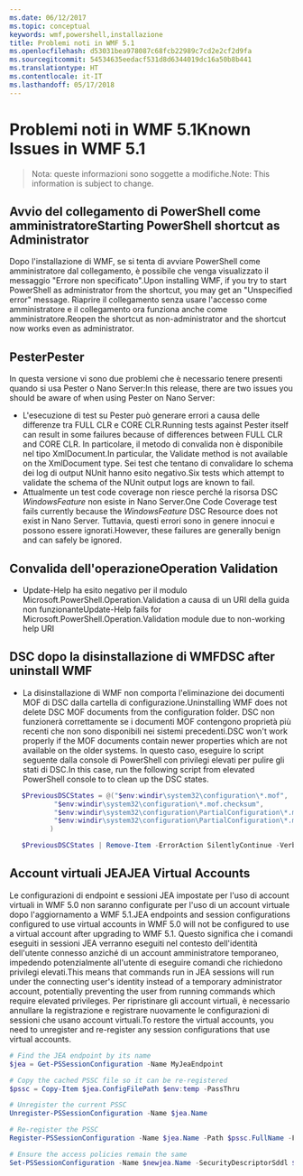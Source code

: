 ```yaml
---
ms.date: 06/12/2017
ms.topic: conceptual
keywords: wmf,powershell,installazione
title: Problemi noti in WMF 5.1
ms.openlocfilehash: d53031bea978087c68fcb22989c7cd2e2cf2d9fa
ms.sourcegitcommit: 54534635eedacf531d8d6344019dc16a50b8b441
ms.translationtype: HT
ms.contentlocale: it-IT
ms.lasthandoff: 05/17/2018
---
```

# <a name="known-issues-in-wmf-51"></a><span data-ttu-id="54ab0-103">Problemi noti in WMF 5.1</span><span class="sxs-lookup"><span data-stu-id="54ab0-103">Known Issues in WMF 5.1</span></span> #

> <span data-ttu-id="54ab0-104">Nota: queste informazioni sono soggette a modifiche.</span><span class="sxs-lookup"><span data-stu-id="54ab0-104">Note: This information is subject to change.</span></span>

## <a name="starting-powershell-shortcut-as-administrator"></a><span data-ttu-id="54ab0-105">Avvio del collegamento di PowerShell come amministratore</span><span class="sxs-lookup"><span data-stu-id="54ab0-105">Starting PowerShell shortcut as Administrator</span></span>
<span data-ttu-id="54ab0-106">Dopo l'installazione di WMF, se si tenta di avviare PowerShell come amministratore dal collegamento, è possibile che venga visualizzato il messaggio "Errore non specificato".</span><span class="sxs-lookup"><span data-stu-id="54ab0-106">Upon installing WMF, if you try to start PowerShell as administrator from the shortcut, you may get an "Unspecified error" message.</span></span>
<span data-ttu-id="54ab0-107">Riaprire il collegamento senza usare l'accesso come amministratore e il collegamento ora funziona anche come amministratore.</span><span class="sxs-lookup"><span data-stu-id="54ab0-107">Reopen the shortcut as non-administrator and the shortcut now works even as administrator.</span></span>

## <a name="pester"></a><span data-ttu-id="54ab0-108">Pester</span><span class="sxs-lookup"><span data-stu-id="54ab0-108">Pester</span></span>
<span data-ttu-id="54ab0-109">In questa versione vi sono due problemi che è necessario tenere presenti quando si usa Pester o Nano Server:</span><span class="sxs-lookup"><span data-stu-id="54ab0-109">In this release, there are two issues you should be aware of when using Pester on Nano Server:</span></span>

* <span data-ttu-id="54ab0-110">L'esecuzione di test su Pester può generare errori a causa delle differenze tra FULL CLR e CORE CLR.</span><span class="sxs-lookup"><span data-stu-id="54ab0-110">Running tests against Pester itself can result in some failures because of differences between FULL CLR and CORE CLR.</span></span> <span data-ttu-id="54ab0-111">In particolare, il metodo di convalida non è disponibile nel tipo XmlDocument.</span><span class="sxs-lookup"><span data-stu-id="54ab0-111">In particular, the Validate method is not available on the XmlDocument type.</span></span> <span data-ttu-id="54ab0-112">Sei test che tentano di convalidare lo schema dei log di output NUnit hanno esito negativo.</span><span class="sxs-lookup"><span data-stu-id="54ab0-112">Six tests which attempt to validate the schema of the NUnit output logs are known to fail.</span></span>
* <span data-ttu-id="54ab0-113">Attualmente un test code coverage non riesce perché la risorsa DSC *WindowsFeature* non esiste in Nano Server.</span><span class="sxs-lookup"><span data-stu-id="54ab0-113">One Code Coverage test fails currently because the *WindowsFeature* DSC Resource does not exist in Nano Server.</span></span> <span data-ttu-id="54ab0-114">Tuttavia, questi errori sono in genere innocui e possono essere ignorati.</span><span class="sxs-lookup"><span data-stu-id="54ab0-114">However, these failures are generally benign and can safely be ignored.</span></span>

## <a name="operation-validation"></a><span data-ttu-id="54ab0-115">Convalida dell'operazione</span><span class="sxs-lookup"><span data-stu-id="54ab0-115">Operation Validation</span></span>

* <span data-ttu-id="54ab0-116">Update-Help ha esito negativo per il modulo Microsoft.PowerShell.Operation.Validation a causa di un URI della guida non funzionante</span><span class="sxs-lookup"><span data-stu-id="54ab0-116">Update-Help fails for Microsoft.PowerShell.Operation.Validation module due to non-working help URI</span></span>

## <a name="dsc-after-uninstall-wmf"></a><span data-ttu-id="54ab0-117">DSC dopo la disinstallazione di WMF</span><span class="sxs-lookup"><span data-stu-id="54ab0-117">DSC after uninstall WMF</span></span>
* <span data-ttu-id="54ab0-118">La disinstallazione di WMF non comporta l'eliminazione dei documenti MOF di DSC dalla cartella di configurazione.</span><span class="sxs-lookup"><span data-stu-id="54ab0-118">Uninstalling WMF does not delete DSC MOF documents from the configuration folder.</span></span> <span data-ttu-id="54ab0-119">DSC non funzionerà correttamente se i documenti MOF contengono proprietà più recenti che non sono disponibili nei sistemi precedenti.</span><span class="sxs-lookup"><span data-stu-id="54ab0-119">DSC won't work properly if the MOF documents contain newer properties which are not available on the older systems.</span></span> <span data-ttu-id="54ab0-120">In questo caso, eseguire lo script seguente dalla console di PowerShell con privilegi elevati per pulire gli stati di DSC.</span><span class="sxs-lookup"><span data-stu-id="54ab0-120">In this case, run the following script from elevated PowerShell console to to clean up the DSC states.</span></span>
 ```powershell
    $PreviousDSCStates = @("$env:windir\system32\configuration\*.mof",
            "$env:windir\system32\configuration\*.mof.checksum",
            "$env:windir\system32\configuration\PartialConfiguration\*.mof",
            "$env:windir\system32\configuration\PartialConfiguration\*.mof.checksum"
           )

    $PreviousDSCStates | Remove-Item -ErrorAction SilentlyContinue -Verbose
 ```

## <a name="jea-virtual-accounts"></a><span data-ttu-id="54ab0-121">Account virtuali JEA</span><span class="sxs-lookup"><span data-stu-id="54ab0-121">JEA Virtual Accounts</span></span>
<span data-ttu-id="54ab0-122">Le configurazioni di endpoint e sessioni JEA impostate per l'uso di account virtuali in WMF 5.0 non saranno configurate per l'uso di un account virtuale dopo l'aggiornamento a WMF 5.1.</span><span class="sxs-lookup"><span data-stu-id="54ab0-122">JEA endpoints and session configurations configured to use virtual accounts in WMF 5.0 will not be configured to use a virtual account after upgrading to WMF 5.1.</span></span>
<span data-ttu-id="54ab0-123">Questo significa che i comandi eseguiti in sessioni JEA verranno eseguiti nel contesto dell'identità dell'utente connesso anziché di un account amministratore temporaneo, impedendo potenzialmente all'utente di eseguire comandi che richiedono privilegi elevati.</span><span class="sxs-lookup"><span data-stu-id="54ab0-123">This means that commands run in JEA sessions will run under the connecting user's identity instead of a temporary administrator account, potentially preventing the user from running commands which require elevated privileges.</span></span>
<span data-ttu-id="54ab0-124">Per ripristinare gli account virtuali, è necessario annullare la registrazione e registrare nuovamente le configurazioni di sessioni che usano account virtuali.</span><span class="sxs-lookup"><span data-stu-id="54ab0-124">To restore the virtual accounts, you need to unregister and re-register any session configurations that use virtual accounts.</span></span>

```powershell
# Find the JEA endpoint by its name
$jea = Get-PSSessionConfiguration -Name MyJeaEndpoint

# Copy the cached PSSC file so it can be re-registered
$pssc = Copy-Item $jea.ConfigFilePath $env:temp -PassThru

# Unregister the current PSSC
Unregister-PSSessionConfiguration -Name $jea.Name

# Re-register the PSSC
Register-PSSessionConfiguration -Name $jea.Name -Path $pssc.FullName -Force

# Ensure the access policies remain the same
Set-PSSessionConfiguration -Name $newjea.Name -SecurityDescriptorSddl $jea.SecurityDescriptorSddl
```
